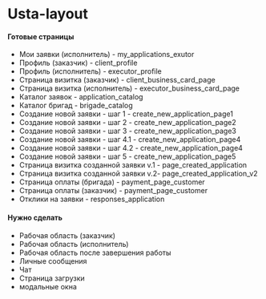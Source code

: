 # Usta-layout
<h4>Готовые страницы</h4>
<ul>
  <li>Мои заявки (исполнитель) - my_applications_exutor</li>
  <li>Профиль (заказчик) - client_profile</li>
  <li>Профиль (исполнитель) - executor_profile</li>
  <li>Страница визитка (заказчик) - client_business_card_page</li>
  <li>Страница визитка (исполнитель) - executor_business_card_page</li>
  <li>Каталог заявок - application_catalog</li>
  <li>Каталог бригад - brigade_catalog</li>
  <li>Создание новой заявки - шаг 1 - create_new_application_page1</li>
  <li>Создание новой заявки - шаг 2 - create_new_application_page2</li>
  <li>Создание новой заявки - шаг 3 - create_new_application_page3</li>
  <li>Создание новой заявки - шаг 4.1 - create_new_application_page4</li>
  <li>Создание новой заявки - шаг 4.2 - create_new_application_page4</li>
  <li>Создание новой заявки - шаг 5  - create_new_application_page5</li>
  <li>Страница визитка созданной заявки v.1 - page_created_application</li>
  <li>Страница визитка созданной заявки v.2- page_created_application_v2</li>
  <li>Страница оплаты (бригада) - payment_page_customer</li>
  <li>Страница оплаты (заказчик) - payment_page_customer</li>
  <li>Отклики на заявки - responses_application</li>
</ul>

<h4>Нужно сделать</h4>
<ul>
  <li>Рабочая область (заказчик)</li>
  <li>Рабочая область (исполнитель)</li>
  <li>Рабочая область после завершения работы</li>
  <li>Личные сообщения</li>
  <li>Чат</li>
  <li>Страница загрузки</li>
  <li>модальные окна</li>
</ul>
